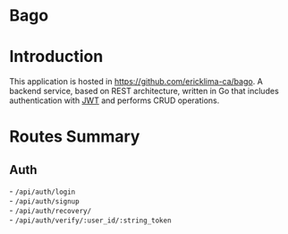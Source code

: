 # Bago

# Introduction

This application is hosted in https://github.com/ericklima-ca/bago.
A backend service, based on REST architecture, written in Go that includes authentication with [JWT](https://jwt.io/) and performs CRUD operations.

# Routes Summary

## Auth

\- `/api/auth/login`  
\- `/api/auth/signup`  
\- `/api/auth/recovery/`  
\- `/api/auth/verify/:user_id/:string_token`
